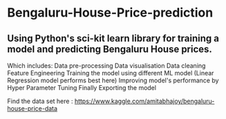 # Bengaluru-House-Price-prediction

## Using Python's sci-kit learn library for training a model and predicting Bengaluru House prices. 
Which includes:
  Data pre-processing
  Data visualisation 
  Data cleaning
  Feature Engineering
  Training the model using different ML model (Linear Regression model performs best here)
  Improving model's performance by Hyper Parameter Tuning
  Finally Exporting the model

Find the data set here : https://www.kaggle.com/amitabhajoy/bengaluru-house-price-data
